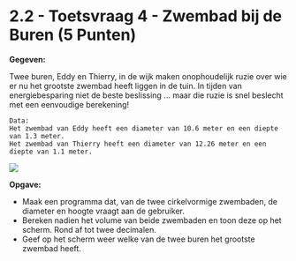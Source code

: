 # 2.2 - Toetsvraag 4 - Zwembad bij de Buren (5 Punten)

**Gegeven:** 

Twee buren, Eddy en Thierry, in de wijk maken onophoudelijk ruzie over wie er nu het grootste zwembad heeft liggen in de tuin. In tijden van energiebesparing niet de beste beslissing ... maar die ruzie is snel beslecht met een eenvoudige berekening!   

```
Data: 
Het zwembad van Eddy heeft een diameter van 10.6 meter en een diepte van 1.3 meter. 
Het zwembad van Thierry heeft een diameter van 12.26 meter en een diepte van 1.1 meter. 
```

<img src="https://i.pinimg.com/originals/9e/80/77/9e807701eca9373638dd8bacebae3093.jpg"/>

**Opgave:** 

* Maak een programma dat, van de twee cirkelvormige zwembaden, de diameter en hoogte vraagt aan de gebruiker. 
* Bereken nadien het volume van beide zwembaden en toon deze op het scherm. Rond af tot twee decimalen. 
* Geef op het scherm weer welke van de twee buren het grootste zwembad heeft. 

